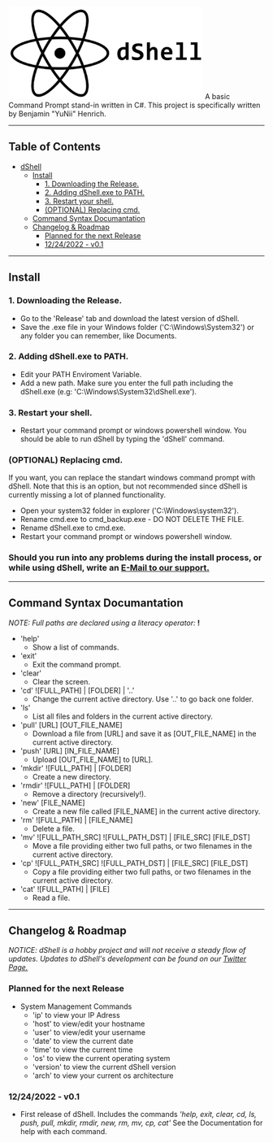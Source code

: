 <img src="img/dShell_logo_png.png" width="383" height="182">
A basic Command Prompt stand-in written in C#. This project is specifically written by Benjamin "YuNii" Henrich.

---
## Table of Contents
- [dShell](#dshell)
  * [Install](#install)
    + [1. Downloading the Release.](#1-downloading-the-release)
    + [2. Adding dShell.exe to PATH.](#2-adding-dshellexe-to-path)
    + [3. Restart your shell.](#3-restart-your-shell)
    + [(OPTIONAL) Replacing cmd.](#-optional--replacing-cmd)
  * [Command Syntax Documantation](#command-syntax-documantation)
  * [Changelog & Roadmap](#changelog---roadmap)
    + [Planned for the next Release](#planned-for-the-next-release)
    + [12/24/2022 - v0.1](#12-24-2022---v01)
---
## Install
### 1. Downloading the Release.
- Go to the 'Release' tab and download the latest version of dShell.
- Save the .exe file in your Windows folder ('C:\Windows\System32') or any folder you can remember, like Documents.

### 2. Adding dShell.exe to PATH.
- Edit your PATH Enviroment Variable.
- Add a new path. Make sure you enter the full path including the dShell.exe (e.g: 'C:\Windows\System32\dShell.exe').

### 3. Restart your shell.
- Restart your command prompt or windows powershell window. You should be able to run dShell by typing the 'dShell' command.

### (OPTIONAL) Replacing cmd.
If you want, you can replace the standart windows command prompt with dShell. Note that this is an option, but not recommended since dShell is currently missing a lot of planned functionality.
- Open your system32 folder in explorer ('C:\Windows\system32').
- Rename cmd.exe to cmd_backup.exe - DO NOT DELETE THE FILE.
- Rename dShell.exe to cmd.exe.
- Restart your command prompt or windows powershell window.

### Should you run into any problems during the install process, or while using dShell, write an [E-Mail to our support.](mailto://support@yuniiworks.de)

---
## Command Syntax Documantation
*NOTE: Full paths are declared using a literacy operator:* **!**

- 'help'
    - Show a list of commands.
- 'exit'
    - Exit the command prompt.
- 'clear'
    - Clear the screen.
- 'cd' ![FULL_PATH] | [FOLDER] | '..'
    - Change the current active directory. Use '..' to go back one folder.
- 'ls'
    - List all files and folders in the current active directory.
- 'pull' [URL] [OUT_FILE_NAME]
    - Download a file from [URL] and save it as [OUT_FILE_NAME] in the current active directory.
- 'push' [URL] [IN_FILE_NAME]
    - Upload [OUT_FILE_NAME] to [URL].
- 'mkdir' ![FULL_PATH] | [FOLDER]
    - Create a new directory.
- 'rmdir' ![FULL_PATH] | [FOLDER]
    - Remove a directory (recursively!).
- 'new' [FILE_NAME]
    - Create a new file called [FILE_NAME] in the current active directory.
- 'rm' ![FULL_PATH] | [FILE_NAME]
    - Delete a file.
- 'mv' ![FULL_PATH_SRC] ![FULL_PATH_DST] | [FILE_SRC] [FILE_DST]
    - Move a file providing either two full paths, or two filenames in the current active directory.
- 'cp' ![FULL_PATH_SRC] ![FULL_PATH_DST] | [FILE_SRC] [FILE_DST]
    - Copy a file providing either two full paths, or two filenames in the current active directory.
- 'cat' ![FULL_PATH] | [FILE]
    - Read a file.

---
## Changelog & Roadmap

*NOTICE: dShell is a hobby project and will not receive a steady flow of updates. Updates to dShell's development can be found on our [Twitter Page.](https://twitter.com/yuniiworks)*

### Planned for the next Release
- System Management Commands
    - 'ip' to view your IP Adress
    - 'host' to view/edit your hostname
    - 'user' to view/edit your username
    - 'date' to view the current date
    - 'time' to view the current time
    - 'os' to view the current operating system
    - 'version' to view the current dShell version
    - 'arch' to view your current os architecture

### 12/24/2022 - v0.1
- First release of dShell. Includes the commands *'help, exit, clear, cd, ls, push, pull, mkdir, rmdir, new, rm, mv, cp, cat'* See the Documentation for help with each command.
